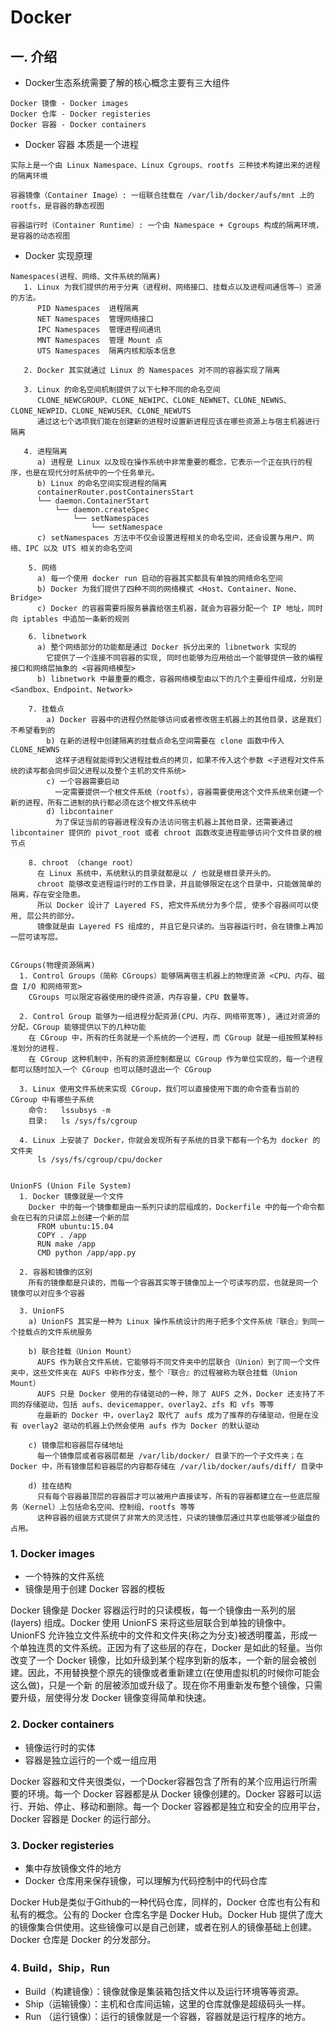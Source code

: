 # Docker

## 一. 介绍

- Docker生态系统需要了解的核心概念主要有三大组件

``` doc
Docker 镜像 - Docker images
Docker 仓库 - Docker registeries
Docker 容器 - Docker containers
```

- Docker 容器 本质是一个进程

``` doc
实际上是一个由 Linux Namespace、Linux Cgroups、rootfs 三种技术构建出来的进程的隔离环境

容器镜像（Container Image）: 一组联合挂载在 /var/lib/docker/aufs/mnt 上的 rootfs，是容器的静态视图

容器运行时（Container Runtime）: 一个由 Namespace + Cgroups 构成的隔离环境，是容器的动态视图
```

- Docker 实现原理

``` doc
Namespaces(进程、网络、文件系统的隔离)
   1. Linux 为我们提供的用于分离（进程树、网络接口、挂载点以及进程间通信等—）资源的方法。
      PID Namespaces  进程隔离
      NET Namespaces  管理网络接口
      IPC Namespaces  管理进程间通讯
      MNT Namespaces  管理 Mount 点
      UTS Namespaces  隔离内核和版本信息

   2. Docker 其实就通过 Linux 的 Namespaces 对不同的容器实现了隔离

   3. Linux 的命名空间机制提供了以下七种不同的命名空间
      CLONE_NEWCGROUP、CLONE_NEWIPC、CLONE_NEWNET、CLONE_NEWNS、CLONE_NEWPID、CLONE_NEWUSER、CLONE_NEWUTS
      通过这七个选项我们能在创建新的进程时设置新进程应该在哪些资源上与宿主机器进行隔离

   4. 进程隔离
      a) 进程是 Linux 以及现在操作系统中非常重要的概念，它表示一个正在执行的程序，也是在现代分时系统中的一个任务单元。
      b) Linux 的命名空间实现进程的隔离
      containerRouter.postContainersStart
      └── daemon.ContainerStart
          └── daemon.createSpec
              └── setNamespaces
                  └── setNamespace
      c) setNamespaces 方法中不仅会设置进程相关的命名空间，还会设置与用户、网络、IPC 以及 UTS 相关的命名空间

    5. 网络
      a) 每一个使用 docker run 启动的容器其实都具有单独的网络命名空间
      b) Docker 为我们提供了四种不同的网络模式 <Host、Container、None、Bridge>
      c) Docker 的容器需要将服务暴露给宿主机器，就会为容器分配一个 IP 地址，同时向 iptables 中追加一条新的规则

    6. libnetwork
      a) 整个网络部分的功能都是通过 Docker 拆分出来的 libnetwork 实现的
        它提供了一个连接不同容器的实现, 同时也能够为应用给出一个能够提供一致的编程接口和网络层抽象的 <容器网络模型>
      b) libnetwork 中最重要的概念，容器网络模型由以下的几个主要组件组成，分别是 <Sandbox、Endpoint、Network>

    7. 挂载点
        a) Docker 容器中的进程仍然能够访问或者修改宿主机器上的其他目录，这是我们不希望看到的
        b) 在新的进程中创建隔离的挂载点命名空间需要在 clone 函数中传入 CLONE_NEWNS
          这样子进程就能得到父进程挂载点的拷贝，如果不传入这个参数 <子进程对文件系统的读写都会同步回父进程以及整个主机的文件系统>
        c) 一个容器需要启动
          一定需要提供一个根文件系统（rootfs），容器需要使用这个文件系统来创建一个新的进程，所有二进制的执行都必须在这个根文件系统中
        d) libcontainer
          为了保证当前的容器进程没有办法访问宿主机器上其他目录，还需要通过 libcontainer 提供的 pivot_root 或者 chroot 函数改变进程能够访问个文件目录的根节点

    8. chroot （change root）
      在 Linux 系统中，系统默认的目录就都是以 / 也就是根目录开头的。
      chroot 能够改变进程运行时的工作目录，并且能够限定在这个目录中，只能做简单的隔离，存在安全隐患。
      所以 Docker 设计了 Layered FS, 把文件系统分为多个层, 使多个容器间可以使用, 层公共的部分。
      镜像就是由 Layered FS 组成的, 并且它是只读的。当容器运行时，会在镜像上再加一层可读写层。


CGroups(物理资源隔离)
  1. Control Groups（简称 CGroups）能够隔离宿主机器上的物理资源 <CPU、内存、磁盘 I/O 和网络带宽>
    CGroups 可以限定容器使用的硬件资源，内存容量，CPU 数量等。

  2. Control Group 能够为一组进程分配资源(CPU、内存、网络带宽等), 通过对资源的分配，CGroup 能够提供以下的几种功能
    在 CGroup 中，所有的任务就是一个系统的一个进程，而 CGroup 就是一组按照某种标准划分的进程.
    在 CGroup 这种机制中，所有的资源控制都是以 CGroup 作为单位实现的，每一个进程都可以随时加入一个 CGroup 也可以随时退出一个 CGroup

  3. Linux 使用文件系统来实现 CGroup，我们可以直接使用下面的命令查看当前的 CGroup 中有哪些子系统
    命令:   lssubsys -m
    目录:   ls /sys/fs/cgroup

  4. Linux 上安装了 Docker，你就会发现所有子系统的目录下都有一个名为 docker 的文件夹
      ls /sys/fs/cgroup/cpu/docker


UnionFS (Union File System)
  1. Docker 镜像就是一个文件
    Docker 中的每一个镜像都是由一系列只读的层组成的，Dockerfile 中的每一个命令都会在已有的只读层上创建一个新的层
      FROM ubuntu:15.04
      COPY . /app
      RUN make /app
      CMD python /app/app.py

  2. 容器和镜像的区别
    所有的镜像都是只读的，而每一个容器其实等于镜像加上一个可读写的层，也就是同一个镜像可以对应多个容器

  3. UnionFS
    a) UnionFS 其实是一种为 Linux 操作系统设计的用于把多个文件系统『联合』到同一个挂载点的文件系统服务

    b) 联合挂载（Union Mount）
      AUFS 作为联合文件系统，它能够将不同文件夹中的层联合（Union）到了同一个文件夹中，这些文件夹在 AUFS 中称作分支，整个『联合』的过程被称为联合挂载（Union Mount）
      AUFS 只是 Docker 使用的存储驱动的一种，除了 AUFS 之外，Docker 还支持了不同的存储驱动，包括 aufs、devicemapper、overlay2、zfs 和 vfs 等等
      在最新的 Docker 中，overlay2 取代了 aufs 成为了推荐的存储驱动，但是在没有 overlay2 驱动的机器上仍然会使用 aufs 作为 Docker 的默认驱动

    c) 镜像层和容器层存储地址
      每一个镜像层或者容器层都是 /var/lib/docker/ 目录下的一个子文件夹；在 Docker 中，所有镜像层和容器层的内容都存储在 /var/lib/docker/aufs/diff/ 目录中

    d) 挂在结构
      只有每个容器最顶层的容器层才可以被用户直接读写，所有的容器都建立在一些底层服务（Kernel）上包括命名空间、控制组、rootfs 等等
      这种容器的组装方式提供了非常大的灵活性，只读的镜像层通过共享也能够减少磁盘的占用。
```


### 1. Docker images

- 一个特殊的文件系统
- 镜像是用于创建 Docker 容器的模板

Docker 镜像是 Docker 容器运行时的只读模板，每一个镜像由一系列的层 (layers) 组成。Docker 使用 UnionFS 来将这些层联合到单独的镜像中。UnionFS 允许独立文件系统中的文件和文件夹(称之为分支)被透明覆盖，形成一个单独连贯的文件系统。正因为有了这些层的存在，Docker 是如此的轻量。当你改变了一个 Docker 镜像，比如升级到某个程序到新的版本，一个新的层会被创建。因此，不用替换整个原先的镜像或者重新建立(在使用虚拟机的时候你可能会这么做)，只是一个新 的层被添加或升级了。现在你不用重新发布整个镜像，只需要升级，层使得分发 Docker 镜像变得简单和快速。


### 2. Docker containers

- 镜像运行时的实体
- 容器是独立运行的一个或一组应用

Docker 容器和文件夹很类似，一个Docker容器包含了所有的某个应用运行所需要的环境。每一个 Docker 容器都是从 Docker 镜像创建的。Docker 容器可以运行、开始、停止、移动和删除。每一个 Docker 容器都是独立和安全的应用平台，Docker 容器是 Docker 的运行部分。


### 3. Docker registeries

- 集中存放镜像文件的地方
- Docker 仓库用来保存镜像，可以理解为代码控制中的代码仓库

Docker Hub是类似于Github的一种代码仓库，同样的，Docker 仓库也有公有和私有的概念。公有的 Docker 仓库名字是 Docker Hub。Docker Hub 提供了庞大的镜像集合供使用。这些镜像可以是自己创建，或者在别人的镜像基础上创建。Docker 仓库是 Docker 的分发部分。


### 4. Build，Ship，Run

- Build（构建镜像）：镜像就像是集装箱包括文件以及运行环境等等资源。
- Ship（运输镜像）：主机和仓库间运输，这里的仓库就像是超级码头一样。
- Run （运行镜像）：运行的镜像就是一个容器，容器就是运行程序的地方。
